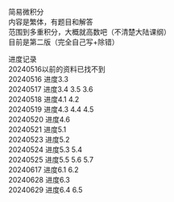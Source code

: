 简易微积分 <br>
内容是繁体，有题目和解答<br>
范围到多重积分，大概就高数吧（不清楚大陆课纲）<br>
目前是第二版（完全自己写+除错）<br>

进度记录<br>
20240516以前的资料已找不到<br>
20240516 进度3.3<br>
20240517 进度3.4 3.5 3.6<br>
20240518 进度4.1 4.2<br>
20240519 进度4.3 4.4 4.5<br>
20240520 进度4.6<br>
20240521 进度5.1<br>
20240523 进度5.2<br>
20240524 进度5.3 5.4<br>
20240525 进度5.5 5.6 5.7<br>
20240617 进度6.1 6.2<br>
20240628 进度6.3<br>
20240629 进度6.4 6.5<br>
